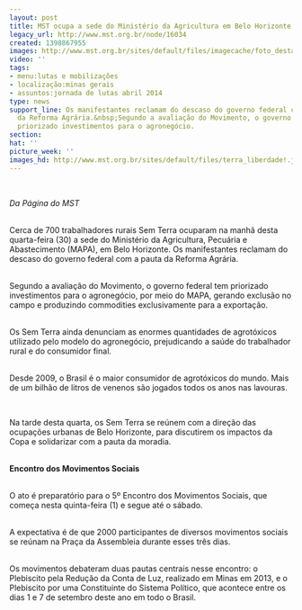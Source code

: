 ```yaml
---
layout: post
title: MST ocupa a sede do Ministério da Agricultura em Belo Horizonte
legacy_url: http://www.mst.org.br/node/16034
created: 1398867955
images: http://www.mst.org.br/sites/default/files/imagecache/foto_destaque/terra_liberdade!.jpg
video: ''
tags:
- menu:lutas e mobilizações
- localização:minas gerais
- assuntos:jornada de lutas abril 2014
type: news
support_line: Os manifestantes reclamam do descaso do governo federal com a pauta
  da Reforma Agrária.&nbsp;Segundo a avaliação do Movimento, o governo federal tem
  priorizado investimentos para o agronegócio.
section: 
hat: ''
picture_week: ''
images_hd: http://www.mst.org.br/sites/default/files/terra_liberdade!.jpg
---
```

<p>&nbsp;</p><p><em>Da Página do MST<br><br type="_moz"></em></p><p>Cerca de 700 trabalhadores rurais Sem Terra ocuparam na manhã desta quarta-feira (30) a sede do Ministério da Agricultura, Pecuária e Abastecimento (MAPA), em Belo Horizonte. Os manifestantes reclamam do descaso do governo federal com a pauta da Reforma Agrária.&nbsp;</p><p><br>Segundo a avaliação do Movimento, o governo federal tem priorizado investimentos para o agronegócio, por meio do MAPA, gerando exclusão no campo e produzindo commodities exclusivamente para a exportação.&nbsp;</p><p><br>Os Sem Terra ainda denunciam as enormes quantidades de agrotóxicos utilizado pelo modelo do agronegócio, prejudicando a saúde do trabalhador rural e do consumidor final.<br>&nbsp;</p><p>Desde 2009, o Brasil é o maior consumidor de agrotóxicos do mundo. Mais de um bilhão de litros de venenos são jogados todos os anos nas lavouras.</p><div>&nbsp;</div><p>Na tarde desta quarta, os Sem Terra se reúnem com a direção das ocupações urbanas de Belo Horizonte, para discutirem os impactos da Copa e solidarizar com a pauta da moradia.</p><p><br><strong>Encontro dos Movimentos Sociais</strong></p><p><br>O ato é preparatório para o 5º Encontro dos Movimentos Sociais, que começa nesta quinta-feira (1) e segue até o sábado.&nbsp;</p><p><br>A expectativa é de que 2000 participantes de diversos movimentos sociais se reúnam na Praça da Assembleia durante esses três dias.&nbsp;</p><p><br>Os movimentos debateram duas pautas centrais nesse encontro: o Plebiscito pela Redução da Conta de Luz, realizado em Minas em 2013, e o Plebiscito por uma Constituinte do Sistema Político, que acontece entre os dias 1 e 7 de setembro deste ano em todo o Brasil.</p><p>&nbsp;</p><p>&nbsp;</p>
